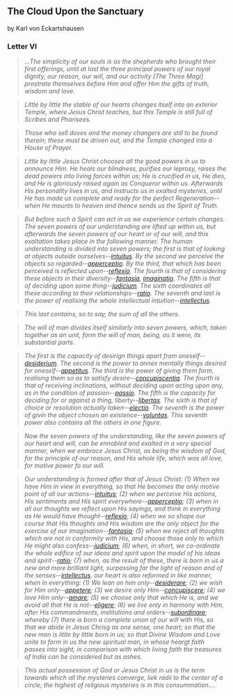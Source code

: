 ## The Cloud Upon the Sanctuary

by Karl von Eckartshausen

### Letter VI

> *...The simplicity of our souls is as the shepherds who brought their first offerings, until at last the three principal powers of our royal dignity, our reason, our will, and our activity [The Three Magi] prostrate themselves before Him and offer Him the gifts of truth, wisdom and love.*

> *Little by little the stable of our hearts changes itself into an exterior Temple, where Jesus Christ teaches, but this Temple is still full of Scribes and Pharisees.*

> *Those who sell doves and the money changers are still to be found therein; these must be driven out, and the Temple changed into a House of Prayer.*

> *Little by little Jesus Christ chooses all the good powers in us to announce Him. He heals our blindness, purifies our leprosy, raises the dead powers into living forces within us; He is crucified in us, He dies, and He is gloriously raised again as Conqueror within us. Afterwards His personality lives in us, and instructs us in exalted mysteries, until He has made us complete and ready for the perfect Regeneration--when He mounts to heaven and thence sends us the Spirit of Truth.*

> *But before such a Spirit can act in us we experience certain changes.  The seven powers of our understanding are lifted up within us, but afterwards the seven powers of our heart or of our will, and this exaltation takes place in the following manner. The human understanding is divided into seven powers; the first is that of looking at objects outside ourselves--[intuitus](121). By the second we perceive the objects so regarded--[apperceptio](112). By the third, that which has been perceived is reflected upon--[reflexio](84). The fourth is that of considering these objects in their diversity--[fantasia](65), [imaginatio](90). The fifth is that of deciding upon some thing--[judicium](83). The sixth coordinates all these according to their relationships--[ratio](57). The seventh and last is the power of realising the whole intellectual intuition--[intellectus](126).*

> *This last contains, so to say, the sum of all the others.*

> *The will of man divides itself similarly into seven powers, which, taken together as an unit, form the will of man, being, as it were, its substantial parts.*

> *The first is the capacity of desirign things apart from oneself--[desiderium](99). The second is the power to annex mentally things desired for oneself--[appetitus](115). The third is the power of giving them form, realising them so as to satisfy desire--[concupiscentia](138). The fourth is that of receiving inclinations, without deciding upon acting upon any, as in the condition of passion--[passio](71). The fifth is the capacity for deciding for or against a thing, liberty--[libertas](78). The sixth is that of choice or resolution actually taken--[electio](63). The seventh is the power of givin the object chosen an existence--[voluntas](109). This seventh power also contains all the others in one figure.*

> *Now the seven powers of the understanding, like the seven powers of our heart and will, can be ennobled and exalted in a very special manner, when we embrace Jesus Christ, as being the wisdom of God, for the principle of our reason, and His whole life, which was all love, for motive power fo our will.*

> *Our understanding is formed after that of Jesus Christ: (1) When we have Him in view in everything, so that He becomes the only motive point of all our actions--[intuitus](121); (2) when we perceive His actions, His sentiments and His spirit everywhere--[apperceptio](112); (3) when in all our thoughts we reflect upon His sayings, and think in everything as He would have thought--[reflexio](84); (4) when we so shape our course that His thoughts and His wisdom are the only object for the exercise of our imagination--[fantasia](65); (5) when we reject all thoughts which are not in conformity with His, and choose those only to which He might also confess--[judicium](83); (6) when, in short, we co-ordinate the whole edifice of our ideas and spirit upon the model of his ideas and spirit--[ratio](57); (7) when, as the result of these, there is born in us a new and more brilliant light, surpassing far the light of reason and of the senses--[intellectus](126). our heart is also reformed in like manner, when in everything: (1) We lean on him only--[desiderare](82); (2) we wish for Him only--[appetere](78); (3) we desire only Him--[concupiscere](119); (4) we love Him only--[amare](34); (5) we choose only that which He is, and we avoid all that He is not--[eligere](57); (6) we live only in harmony with Him, after His commandments, institutions and orders--[subordinare](114); whereby (7) there is born a complete union of our will with His, so that we abide in Jesus Chrisg as one sense, one heart; so that the new man is little by little born in us; so that Divine Wisdom and Love unite to form in us the new spiritual man, in whose heargt faith passes into sight, in comparison with which living faith the treasures of India can be considered but as ashes.*

> *This actual possession of God or Jesus Christ in us is the term towards which all the mysteries converge, liek radii to the center of a circle; the highest of religious mysteries is in this consummation....*


